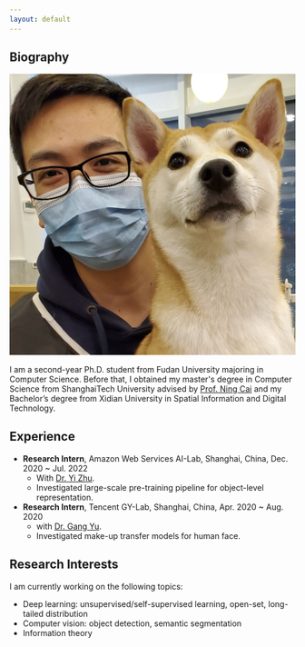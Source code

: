 ```yaml
---
layout: default
---
```


## Biography

<img class="profile-picture" src="./resources/my_pic.jpg">

I am a second-year Ph.D. student from Fudan University majoring in Computer Science. 
Before that, I obtained my master's degree in Computer Science from ShanghaiTech University advised by [Prof. Ning Cai](https://sist.shanghaitech.edu.cn/sist_en/2020/0814/c7582a54749/page.htm) and my Bachelor’s degree from Xidian University in Spatial Information and Digital Technology.

## Experience
* **Research Intern**, Amazon Web Services AI-Lab, Shanghai, China, Dec. 2020 ~ Jul. 2022
    - With [Dr. Yi Zhu](https://bryanyzhu.github.io/).
    - Investigated large-scale pre-training pipeline for object-level representation.
* **Research Intern**, Tencent GY-Lab, Shanghai, China, Apr. 2020 ~ Aug. 2020
    - with [Dr. Gang Yu](https://www.skicyyu.org/).
    - Investigated make-up transfer models for human face.

## Research Interests

I am currently working on the following topics:
* Deep learning: unsupervised/self-supervised learning, open-set, long-tailed distribution
* Computer vision: object detection, semantic segmentation
* Information theory

